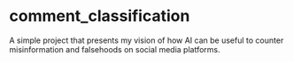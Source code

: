 # comment_classification
A simple project that presents my vision of how AI can be useful to counter misinformation and falsehoods on social media platforms.
